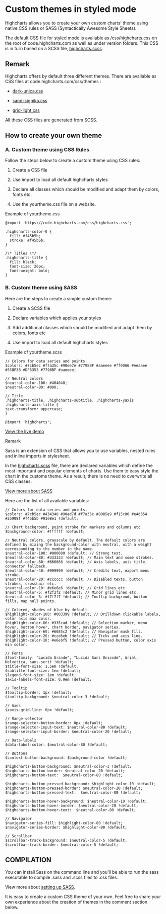 Custom themes in styled mode
===

Highcharts allows you to create your own custom charts’ theme using native CSS rules or SASS (Syntactically Awesome Style Sheets).

The default CSS file for [styled mode](https://www.highcharts.com/docs/chart-design-and-style/style-by-css) is available as /css/highcharts.css on the root of code.highcharts.com as well as under version folders. This CSS is in turn based on a SCSS file, [highcharts.scss](https://github.com/highcharts/highcharts/blob/master/css/highcharts.scss).

Remark
------

Highcharts offers by default three different themes. There are available as CSS files at code.highcharts.com/css/themes :

*   [dark-unica.css](http://code.highcharts.com/css/themes/dark-unica.css)
    
*   [sand-signika.css](http://code.highcharts.com/css/themes/sand-signika.css)
    
*   [grid-light.css](http://code.highcharts.com/css/themes/grid-light.css)
    

All these CSS files are generated from SCSS.

How to create your own theme
----------------------------

### A. Custom theme using CSS Rules

Follow the steps below to create a custom theme using CSS rules:

1.  Create a CSS file
    
2.  Use import to load all default highcharts styles
    
3.  Declare all classes which should be modified and adapt them by colors, fonts etc.
    
4.  Use the yourtheme.css file on a website.
    

Example of yourtheme.css

    
    @import 'https://code.highcharts.com/css/highcharts.css';
     
    .highcharts-color-0 {
      fill: #f45b5b;
      stroke: #f45b5b;
    }
     
    /\* Titles \*/
    .highcharts-title {
      fill: black;
      font-size: 26px;
      font-weight: bold;
    }

### B. Custom theme using SASS

Here are the steps to create a simple custom theme:

1.  Create a SCSS file
    
2.  Declare variables which applies your styles
    
3.  Add additional classes which should be modified and adapt them by colors, fonts etc
    
4.  Use import to load all default highcharts styles
    

Example of yourtheme.scss

    
    // Colors for data series and points.
    $colors: #7cb5ec #f7a35c #90ee7e #7798BF #aaeeee #ff0066 #eeaaee #55BF3B #DF5353 #7798BF #aaeeee;
     
    // Neutral colors
    $neutral-color-100: #404048;
    $neutral-color-80: #000;
     
    // Title
    .highcharts-title, .highcharts-subtitle, .highcharts-yaxis .highcharts-axis-title {
    text-transform: uppercase;
    }
     
    @import 'highcharts';

[View the live demo](https://codepen.io/Blacklabel/pen/wmZyLN)

  
  

Remark

Sass is an extension of CSS that allows you to use variables, nested rules and inline imports in stylesheet.

In the [highcharts.scss](https://github.com/highcharts/highcharts/blob/master/css/highcharts.scss) file, there are declared variables which define the most important and popular elements of charts. Use them to easy style the chart in the customs theme. As a result, there is no need to overwrite all CSS classes.

[View more about SASS](https://sass-lang.com/guide)

Here are the list of all available variables:

    
    // Colors for data series and points.
    $colors: #7cb5ec #434348 #90ed7d #f7a35c #8085e9 #f15c80 #e4d354 #2b908f #f45b5b #91e8e1 !default;
     
    // Chart background, point stroke for markers and columns etc
    $background-color: #ffffff !default;
     
    // Neutral colors, grayscale by default. The default colors are defined by mixing the background-color with neutral, with a weight corresponding to the number in the name.
    $neutral-color-100: #000000 !default; // Strong text.
    $neutral-color-80: #333333 !default; // Main text and some strokes.
    $neutral-color-60: #666666 !default; // Axis labels, axis title, connector fallback.
    $neutral-color-40: #999999 !default; // Credits text, export menu stroke.
    $neutral-color-20: #cccccc !default; // Disabled texts, button strokes, crosshair etc.
    $neutral-color-10: #e6e6e6 !default; // Grid lines etc.
    $neutral-color-5: #f2f2f2 !default; // Minor grid lines etc.
    $neutral-color-3: #f7f7f7 !default; // Tooltip backgroud, button fills, map null points.
     
    // Colored, shades of blue by default
    $highlight-color-100: #003399 !default; // Drilldown clickable labels, color axis max color.
    $highlight-color-80: #335cad !default; // Selection marker, menu hover, button hover, chart border, navigator series.
    $highlight-color-60: #6685c2 !default; // Navigator mask fill.
    $highlight-color-20: #ccd6eb !default; // Ticks and axis line.
    $highlight-color-10: #e6ebf5 !default; // Pressed button, color axis min color.
     
    // Fonts
    $font-family: "Lucida Grande", "Lucida Sans Unicode", Arial, Helvetica, sans-serif !default;
    $title-font-size: 1.5em !default;
    $subtitle-font-size: 1em !default;
    $legend-font-size: 1em !default;
    $axis-labels-font-size: 0.9em !default;
     
    // Tooltip
    $tooltip-border: 1px !default;
    $tooltip-background: $neutral-color-3 !default;
     
    // Axes
    $xaxis-grid-line: 0px !default;
     
    // Range-selector
    $range-selector-button-border: 0px !default;
    $range-selector-input-text: $neutral-color-80 !default;
    $range-selector-input-border: $neutral-color-20 !default;
     
    // Data-labels
    $data-label-color: $neutral-color-80 !default;
     
    // Buttons
    $context-button-background: $background-color !default;
     
    $highcharts-button-background: $neutral-color-3 !default;
    $highcharts-button-border: $neutral-color-20 !default;
    $highcharts-button-text:  $neutral-color-80 !default;
     
    $highcharts-button-pressed-background: $highlight-color-10 !default;
    $highcharts-button-pressed-border: $neutral-color-20 !default;
    $highcharts-button-pressed-text:  $neutral-color-80 !default;
     
    $highcharts-button-hover-background: $neutral-color-10 !default;
    $highcharts-button-hover-border: $neutral-color-20 !default;
    $highcharts-button-hover-text:  $neutral-color-80 !default;
     
    // Navigator
    $navigator-series-fill: $highlight-color-80 !default;
    $navigator-series-border: $highlight-color-80 !default;
     
    // Scrollbar
    $scrollbar-track-background: $neutral-color-5 !default;
    $scrollbar-track-border: $neutral-color-5 !default;

  
  
  

COMPILATION
-----------

You can install Sass on the command line and you'll be able to run the sass executable to compile .sass and .scss files to .css files.

View more about [setting up SASS](https://sass-lang.com/install).

It is easy to create a custom CSS theme of your own. Feel free to share your own experience about the creation of themes in the comment section below.
